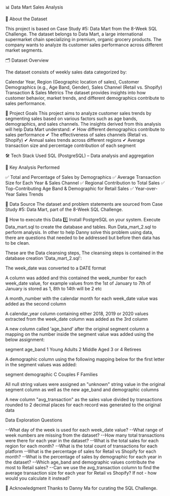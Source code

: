 📊 Data Mart Sales Analysis

📌 About the Dataset

This project is based on Case Study #5: Data Mart from the 8-Week SQL Challenge. The dataset belongs to Data Mart, a large international supermarket chain specializing in premium, organic grocery products. The company wants to analyze its customer sales performance across different market segments.

🗂 Dataset Overview

The dataset consists of weekly sales data categorized by:

Calendar Year, 
Region (Geographic location of sales),
Customer Demographics (e.g., Age Band, Gender),
Sales Channel (Retail vs. Shopify)
Transaction & Sales Metrics
The dataset provides insights into how customer behavior, market trends, and different demographics contribute to sales performance.

🎯 Project Goals
This project aims to analyze customer sales trends by segmenting sales based on various factors such as age bands, demographics, and sales channels. The insights derived from this analysis will help Data Mart understand:
✔ How different demographics contribute to sales performance
✔ The effectiveness of sales channels (Retail vs. Shopify)
✔ Annual sales trends across different regions
✔ Average transaction size and percentage contribution of each segment

🛠 Tech Stack Used
SQL (PostgreSQL) – Data analysis and aggregation



📌 Key Analysis Performed

✅ Total and Percentage of Sales by Demographics
✅ Average Transaction Size for Each Year & Sales Channel
✅ Regional Contribution to Total Sales
✅ Top-Contributing Age Band & Demographic for Retail Sales
✅ Year-over-Year Sales Trends

📂 Data Source
The dataset and problem statements are sourced from Case Study #5: Data Mart, part of the 8-Week SQL Challenge.

🚀 How to execute this Data
1️⃣ 
Install PostgreSQL on your system.
Execute Data_mart.sql to create the database and tables.
Run Data_mart_2.sql to perform analysis.
In other to help Danny solve this problem using data, there are questions that needed to be addressed but before then data has to be clean.


These are the Data cleansing steps, The cleansing steps is contained in the database creation  'Data_mart_2.sql':

The week_date was converted to a DATE format

A column was added and this contained the week_number for each week_date value, for example values from the 1st of January to 7th of January is stored as 1, 8th to 14th will be 2 etc

A month_number with the calendar month for each week_date value was added as the second column

A calendar_year column containing either 2018, 2019 or 2020 values extracted from the week_date column was added as the 3rd column

A new column called 'age_band' after the original segment column a mapping on the number inside the segment value was added using the below assignment:

segment 	age_band
1	         Young Adults
2	        Middle Aged
3 or 4	     Retirees

A demographic column using the following mapping below for the first letter in the segment values was added:

segment 	demographic
C	         Couples
F	        Families

All null string values were assigned an "unknown" string value in the original segment column as well as the new age_band and demographic columns

A new  column "avg_transaction" as the sales value divided by transactions rounded to 2 decimal places for each record was generated to the original data

Data Exploration Questions

--What day of the week is used for each week_date value?
--What range of week numbers are missing from the dataset?
--How many total transactions were there for each year in the dataset?
--What is the total sales for each region for each month?
--What is the total count of transactions for each platform
--What is the percentage of sales for Retail vs Shopify for each month?
--What is the percentage of sales by demographic for each year in the dataset?
--Which age_band and demographic values contribute the most to Retail sales?
--Can we use the avg_transaction column to find the average transaction size for each year for Retail vs Shopify? If not - how would you calculate it instead?


📢 Acknowledgment
Thanks to Danny Ma for curating the SQL Challenge.
